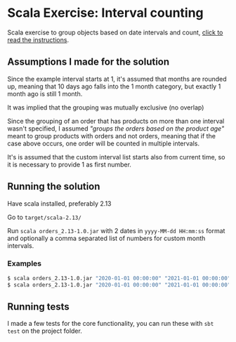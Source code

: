# Scala Exercise: Interval counting

Scala exercise to group objects based on date intervals and count, [click to read the instructions](./INSTRUCTIONS.md).

## Assumptions I made for the solution

Since the example interval starts at 1, it's assumed that months are rounded up,
meaning that 10 days ago falls into the 1 month category, but exactly 1 month ago is still 1 month.

It was implied that the grouping was mutually exclusive (no overlap)

Since the grouping of an order that has products on more than one interval wasn't specified, I assumed
*"groups the orders based on the product age"* meant to group products with orders and not orders, meaning that 
if the case above occurs, one order will be counted in multiple intervals.

It's is assumed that the custom interval list starts also from current time, so it is necessary to provide 1 as first number.

## Running the solution
Have scala installed, preferably 2.13

Go to `target/scala-2.13/`

Run `scala orders_2.13-1.0.jar` with 2 dates in `yyyy-MM-dd HH:mm:ss` format and optionally a comma separated list of numbers for custom month intervals.

### Examples
```bash
$ scala orders_2.13-1.0.jar "2020-01-01 00:00:00" "2021-01-01 00:00:00"
$ scala orders_2.13-1.0.jar "2020-01-01 00:00:00" "2021-01-01 00:00:00" "1,3,7,12,30"
```

## Running tests
I made a few tests for the core functionality, you can run these with `sbt test` on the project folder.